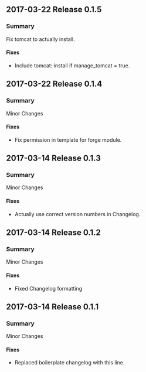 ## 2017-03-22 Release 0.1.5
### Summary
Fix tomcat to actually install.
#### Fixes
- Include tomcat::install if manage_tomcat = true.

## 2017-03-22 Release 0.1.4
### Summary
Minor Changes
#### Fixes
- Fix permission in template for forge module.

## 2017-03-14 Release 0.1.3
### Summary
Minor Changes
#### Fixes
- Actually use correct version numbers in Changelog.

## 2017-03-14 Release 0.1.2
### Summary
Minor Changes
#### Fixes
- Fixed Changelog formatting

## 2017-03-14 Release 0.1.1
### Summary
Minor Changes
#### Fixes
- Replaced boilerplate changelog with this line.
